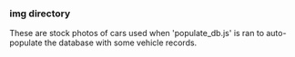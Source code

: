 ### img directory

These are stock photos of cars used when 'populate_db.js' is ran to auto-populate the database with some vehicle records. 